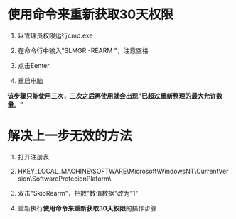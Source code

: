 # 使用命令来重新获取30天权限
1. 以管理员权限运行cmd.exe

2. 在命令行中输入"SLMGR -REARM "，注意空格

3. 点击Eenter

4. 重启电脑

**该步骤只能使用三次，三次之后再使用就会出现"已超过重新整理的最大允许数量。"**

# 解决上一步无效的方法
1. 打开注册表

2. HKEY_LOCAL_MACHINE\SOFTWARE\Microsoft\WindowsNT\CurrentVersion\SoftwareProtecionPlaform\

3. 双击"SkipRearm"，把数"数值数据"改为"1"

4. 重新执行**使用命令来重新获取30天权限**的操作步骤

